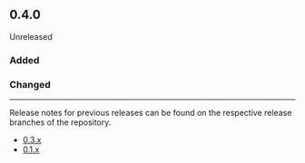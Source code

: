 ## 0.4.0

Unreleased

### Added

### Changed

---

Release notes for previous releases can be found on the respective release 
branches of the repository.

<!-- ARCHIVE_START -->
* [0.3.x](https://github.com/credibil-grid/runtime/blob/release-0.3.0/RELEASES.md)
* [0.1.x](https://github.com/credibil/core/blob/release-0.1.0/RELEASES.md)
